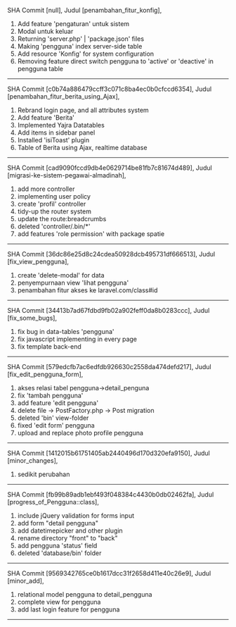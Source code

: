 SHA Commit [null],
Judul [penambahan_fitur_konfig],
1. Add feature 'pengaturan' untuk sistem
2. Modal untuk keluar
3. Returning 'server.php' | 'package.json' files
4. Making 'pengguna' index server-side table
5. Add resource 'Konfig' for system configuration
6. Removing feature direct switch pengguna to 'active'
or 'deactive' in pengguna table
------------------------------------------------------
SHA Commit [c0b74a886479ccff3c071c8ba4ec0b0cfccd6354],
Judul [penambahan_fitur_berita_using_Ajax],
1. Rebrand login page, and all attributes system
2. Add feature 'Berita'
3. Implemented Yajra Datatables
4. Add items in sidebar panel
5. Installed 'isiToast' plugin
6. Table of Berita using Ajax, realtime database
------------------------------------------------------
SHA Commit [cad9090fccd9db4e0629714be81fb7c81674d489],
Judul [migrasi-ke-sistem-pegawai-almadinah],
1. add more controller
2. implementing user policy
3. create 'profil' controller
4. tidy-up the router system
5. update the route:breadcrumbs
6. deleted 'controller/.bin/*'
7. add features 'role permission' with package spatie
------------------------------------------------------
SHA Commit [36dc86e25d8c24cdea50928dcb495731df666513],
Judul [fix_view_pengguna],
1. create 'delete-modal' for data
2. penyempurnaan view 'lihat pengguna'
3. penambahan fitur akses ke laravel.com/class#id
------------------------------------------------------
SHA Commit [34413b7ad67fdbd9fb02a902feff0da8b0283ccc],
Judul [fix_some_bugs],
1. fix bug in data-tables 'pengguna'
2. fix javascript implementing in every page
3. fix template back-end
------------------------------------------------------
SHA Commit [579edcfb7ac6edfdb926630c2558da474defd217],
Judul [fix_edit_pengguna_form],
1. akses relasi tabel pengguna->detail_penguna
2. fix 'tambah pengguna'
3. add feature 'edit pengguna'
4. delete file -> PostFactory.php
               -> Post migration
5. deleted 'bin' view-folder
6. fixed 'edit form' pengguna
7. upload and replace photo profile pengguna
------------------------------------------------------
SHA Commit [1412015b61751405ab2440496d170d320efa9150],
Judul [minor_changes],
1. sedikit perubahan
------------------------------------------------------
SHA Commit [fb99b89adb1ebf493f048384c4430b0db02462fa],
Judul [progress_of_Pengguna::class],
1. include jQuery validation for forms input
2. add form "detail pengguna"
3. add datetimepicker and other plugin
4. rename directory "front" to "back"
5. add pengguna 'status' field
6. deleted 'database/bin' folder
------------------------------------------------------
SHA Commit [9569342765ce0b1617dcc31f2658d411e40c26e9],
Judul [minor_add],
1. relational model pengguna to detail_pengguna
2. complete view for pengguna
3. add last login feature for pengguna
------------------------------------------------------